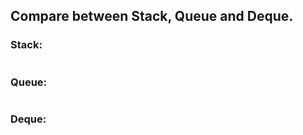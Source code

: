 ## Compare between Stack, Queue and Deque.

### Stack:
```
```

### Queue:
```
```

### Deque:
```
```